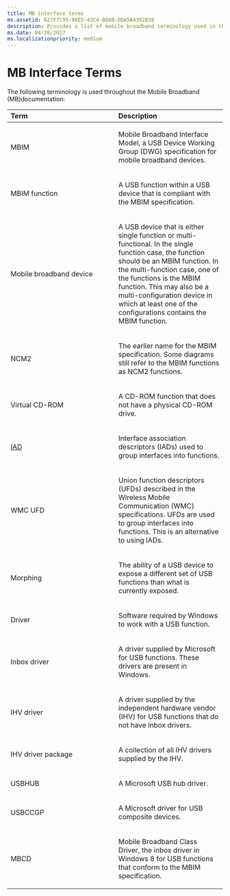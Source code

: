 ```yaml
---
title: MB interface terms
ms.assetid: 627F7C95-96E5-43C4-B8AB-DDA5A4392B38
description: Provides a list of mobile broadband terminology used in the MB interface
ms.date: 04/20/2017
ms.localizationpriority: medium
---
```


# MB Interface Terms


The following terminology is used throughout the Mobile Broadband (MB)documentation:

<table>
<colgroup>
<col width="50%" />
<col width="50%" />
</colgroup>
<thead>
<tr class="header">
<th align="left">Term</th>
<th align="left">Description</th>
</tr>
</thead>
<tbody>
<tr class="odd">
<td align="left"><p>MBIM</p></td>
<td align="left"><p>Mobile Broadband Interface Model, a USB Device Working Group (DWG) specification for mobile broadband devices.</p></td>
</tr>
<tr class="even">
<td align="left"><p>MBIM function</p></td>
<td align="left"><p>A USB function within a USB device that is compliant with the MBIM specification.</p></td>
</tr>
<tr class="odd">
<td align="left"><p>Mobile broadband device</p></td>
<td align="left"><p>A USB device that is either single function or multi-functional. In the single function case, the function should be an MBIM function. In the multi-function case, one of the functions is the MBIM function. This may also be a multi-configuration device in which at least one of the configurations contains the MBIM function.</p></td>
</tr>
<tr class="even">
<td align="left"><p>NCM2</p></td>
<td align="left"><p>The earlier name for the MBIM specification. Some diagrams still refer to the MBIM functions as NCM2 functions.</p></td>
</tr>
<tr class="odd">
<td align="left"><p>Virtual CD-ROM</p></td>
<td align="left"><p>A CD-ROM function that does not have a physical CD-ROM drive.</p></td>
</tr>
<tr class="even">
<td align="left"><p><a href="https://go.microsoft.com/fwlink/p/?linkid=308934" data-raw-source="[IAD](https://go.microsoft.com/fwlink/p/?linkid=308934)">IAD</a></p></td>
<td align="left"><p>Interface association descriptors (IADs) used to group interfaces into functions.</p></td>
</tr>
<tr class="odd">
<td align="left"><p>WMC UFD</p></td>
<td align="left"><p>Union function descriptors (UFDs) described in the Wireless Mobile Communication (WMC) specifications. UFDs are used to group interfaces into functions. This is an alternative to using IADs.</p></td>
</tr>
<tr class="even">
<td align="left"><p>Morphing</p></td>
<td align="left"><p>The ability of a USB device to expose a different set of USB functions than what is currently exposed.</p></td>
</tr>
<tr class="odd">
<td align="left"><p>Driver</p></td>
<td align="left"><p>Software required by Windows to work with a USB function.</p></td>
</tr>
<tr class="even">
<td align="left"><p>Inbox driver</p></td>
<td align="left"><p>A driver supplied by Microsoft for USB functions. These drivers are present in Windows.</p></td>
</tr>
<tr class="odd">
<td align="left"><p>IHV driver</p></td>
<td align="left"><p>A driver supplied by the independent hardware vendor (IHV) for USB functions that do not have inbox drivers.</p></td>
</tr>
<tr class="even">
<td align="left"><p>IHV driver package</p></td>
<td align="left"><p>A collection of all IHV drivers supplied by the IHV.</p></td>
</tr>
<tr class="odd">
<td align="left"><p>USBHUB</p></td>
<td align="left"><p>A Microsoft USB hub driver.</p></td>
</tr>
<tr class="even">
<td align="left"><p>USBCCGP</p></td>
<td align="left"><p>A Microsoft driver for USB composite devices.</p></td>
</tr>
<tr class="odd">
<td align="left"><p>MBCD</p></td>
<td align="left"><p>Mobile Broadband Class Driver, the inbox driver in Windows 8 for USB functions that conform to the MBIM specification.</p></td>
</tr>
</tbody>
</table>

 

 

 





